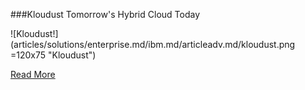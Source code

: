 ###Kloudust
Tomorrow's Hybrid Cloud Today

![Kloudust!] (articles/solutions/enterprise.md/ibm.md/articleadv.md/kloudust.png =120x75 "Kloudust")

<a href="https://tekmonks.com/products/kloudust">Read More</a>